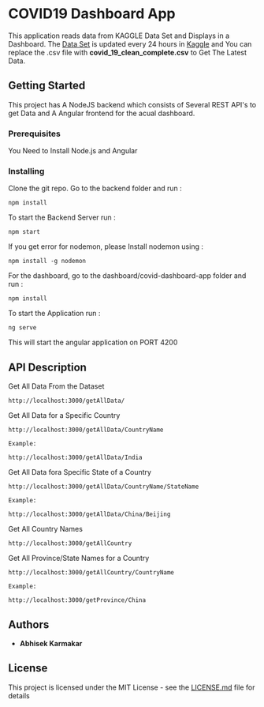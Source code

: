 # COVID19 Dashboard App

This application reads data from KAGGLE Data Set and Displays in a Dashboard. The [Data Set](https://www.kaggle.com/imdevskp/corona-virus-report/data#) is updated every 24 hours in [Kaggle](https://www.kaggle.com/) and You can replace the .csv file with <b>covid_19_clean_complete.csv</b> to Get The Latest Data.

## Getting Started

This project has A NodeJS backend which consists of Several REST API's to get Data and A Angular frontend for the acual dashboard.

### Prerequisites

You Need to Install Node.js and Angular

### Installing

Clone the git repo. Go to the backend folder and run :
```
npm install
```
To start the Backend Server run : 
```
npm start
```
If you get error for nodemon, please Install nodemon using :
```
npm install -g nodemon
```

For the dashboard, go to the dashboard/covid-dashboard-app folder and run :
```
npm install
```
To start the Application run : 
```
ng serve
```
This will start the angular application on PORT 4200

## API Description

Get All Data From the Dataset
```
http://localhost:3000/getAllData/
```

Get All Data for a Specific Country
```
http://localhost:3000/getAllData/CountryName

Example:

http://localhost:3000/getAllData/India
```
Get All Data fora Specific State of a Country
```
http://localhost:3000/getAllData/CountryName/StateName

Example:

http://localhost:3000/getAllData/China/Beijing

```

Get All Country Names
```
http://localhost:3000/getAllCountry
```

Get All Province/State Names for a Country
```
http://localhost:3000/getAllCountry/CountryName

Example:

http://localhost:3000/getProvince/China
```
## Authors

* **Abhisek Karmakar**


## License

This project is licensed under the MIT License - see the [LICENSE.md](LICENSE.md) file for details
